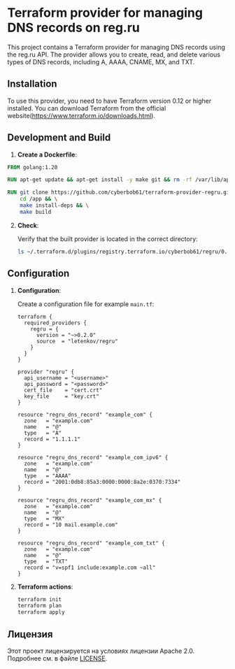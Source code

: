 # Terraform provider for managing DNS records on reg.ru

This project contains a Terraform provider for managing DNS records using the reg.ru API. The provider allows you to create, read, and delete various types of DNS records, including A, AAAA, CNAME, MX, and TXT.

## Installation

To use this provider, you need to have Terraform version 0.12 or higher installed. You can download Terraform from the official website(https://www.terraform.io/downloads.html).

## Development and Build

1. **Create a Dockerfile**:
```dockerfile
FROM golang:1.20

RUN apt-get update && apt-get install -y make git && rm -rf /var/lib/apt/lists/*

RUN git clone https://github.com/cyberbob61/terraform-provider-regru.git /app && \
    cd /app && \
    make install-deps && \
    make build

```

2. **Check**:

    Verify that the built provider is located in the correct directory:

    ```sh
    ls ~/.terraform.d/plugins/registry.terraform.io/cyberbob61/regru/0.2.1/linux_amd64/
    ```
   
## Configuration

1. **Configuration**:

    Create a configuration file for example `main.tf`:

    ```hcl
    terraform {
      required_providers {
        regru = {
          version = "~>0.2.0"
          source  = "letenkov/regru"
        }
      }
    }

    provider "regru" {
      api_username = "<username>"
      api_password = "<password>"
      cert_file    = "cert.crt"
      key_file     = "key.crt"
    }

    resource "regru_dns_record" "example_com" {
      zone   = "example.com"
      name   = "@"
      type   = "A"
      record = "1.1.1.1"
    }

    resource "regru_dns_record" "example_com_ipv6" {
      zone   = "example.com"
      name   = "@"
      type   = "AAAA"
      record = "2001:0db8:85a3:0000:0000:8a2e:0370:7334"
    }

    resource "regru_dns_record" "example_com_mx" {
      zone   = "example.com"
      name   = "@"
      type   = "MX"
      record = "10 mail.example.com"
    }

    resource "regru_dns_record" "example_com_txt" {
      zone   = "example.com"
      name   = "@"
      type   = "TXT"
      record = "v=spf1 include:example.com ~all"
    }
    ```

3. **Terraform actions**:

    ```sh
    terraform init
    terraform plan
    terraform apply
    ```

## Лицензия

Этот проект лицензируется на условиях лицензии Apache 2.0. Подробнее см. в файле [LICENSE](LICENSE).
